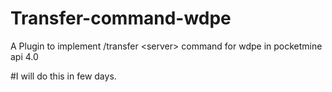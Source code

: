 # Transfer-command-wdpe
A Plugin to implement /transfer &lt;server> command for wdpe in pocketmine api 4.0

#I will do this in few days.
